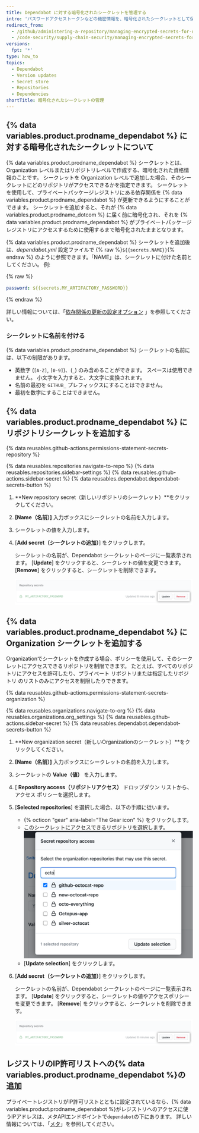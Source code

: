```yaml
---
title: Dependabot に対する暗号化されたシークレットを管理する
intro: 'パスワードアクセストークンなどの機密情報を、暗号化されたシークレットとして保存し、{% data variables.product.prodname_dependabot %} 設定ファイルで参照することができます。'
redirect_from:
  - /github/administering-a-repository/managing-encrypted-secrets-for-dependabot
  - /code-security/supply-chain-security/managing-encrypted-secrets-for-dependabot
versions:
  fpt: '*'
type: how_to
topics:
  - Dependabot
  - Version updates
  - Secret store
  - Repositories
  - Dependencies
shortTitle: 暗号化されたシークレットの管理
---
```


## {% data variables.product.prodname_dependabot %} に対する暗号化されたシークレットについて

{% data variables.product.prodname_dependabot %} シークレットとは、Organization レベルまたはリポジトリレベルで作成する、暗号化された資格情報のことです。
シークレットを Organization レベルで追加した場合、そのシークレットにどのリポジトリがアクセスできるかを指定できます。 シークレットを使用して、プライベートパッケージレジストリにある依存関係を {% data variables.product.prodname_dependabot %} が更新できるようにすることができます。 シークレットを追加すると、それが {% data variables.product.prodname_dotcom %} に届く前に暗号化され、それを {% data variables.product.prodname_dependabot %} がプライベートパッケージレジストリにアクセスするために使用するまで暗号化されたままとなります。

{% data variables.product.prodname_dependabot %} シークレットを追加後は、_dependabot.yml_ 設定ファイルで {% raw %}`${{secrets.NAME}}`{% endraw %} のように参照できます。「NAME」は、シークレットに付けた名前としてください。 例:

{% raw %}
```yaml
password: ${{secrets.MY_ARTIFACTORY_PASSWORD}}
```
{% endraw %}

詳しい情報については、「[依存関係の更新の設定オプション](/github/administering-a-repository/configuration-options-for-dependency-updates#configuration-options-for-private-registries) 」を参照してください。

### シークレットに名前を付ける

{% data variables.product.prodname_dependabot %} シークレットの名前には、以下の制限があります。
* 英数字 (`[A-Z]`, `[0-9]`)、(`_`) のみ含めることができます。 スペースは使用できません。 小文字を入力すると、大文字に変換されます。
* 名前の最初を `GITHUB_` プレフィックスにすることはできません。
* 最初を数字にすることはできません。

## {% data variables.product.prodname_dependabot %} にリポジトリシークレットを追加する

{% data reusables.github-actions.permissions-statement-secrets-repository %}

{% data reusables.repositories.navigate-to-repo %}
{% data reusables.repositories.sidebar-settings %}
{% data reusables.github-actions.sidebar-secret %}
{% data reusables.dependabot.dependabot-secrets-button %}
1. **New repository secret（新しいリポジトリのシークレット）**をクリックしてください。
1. **[Name（名前）]** 入力ボックスにシークレットの名前を入力します。
1. シークレットの値を入力します。
1. [**Add secret（シークレットの追加）**] をクリックします。

   シークレットの名前が、Dependabot シークレットのページに一覧表示されます。 [**Update**] をクリックすると、シークレットの値を変更できます。 [**Remove**] をクリックすると、シークレットを削除できます。

   ![リポジトリシークレットの更新または削除](/assets/images/help/dependabot/update-remove-repo-secret.png)

## {% data variables.product.prodname_dependabot %} に Organization シークレットを追加する

Organizationでシークレットを作成する場合、ポリシーを使用して、そのシークレットにアクセスできるリポジトリを制限できます。 たとえば、すべてのリポジトリにアクセスを許可したり、プライベート リポジトリまたは指定したリポジトリ のリストのみにアクセスを制限したりできます。

{% data reusables.github-actions.permissions-statement-secrets-organization %}

{% data reusables.organizations.navigate-to-org %}
{% data reusables.organizations.org_settings %}
{% data reusables.github-actions.sidebar-secret %}
{% data reusables.dependabot.dependabot-secrets-button %}
1. **New organization secret（新しいOrganizationのシークレット）**をクリックしてください。
1. **[Name（名前）]** 入力ボックスにシークレットの名前を入力します。
1. シークレットの **Value（値）** を入力します。
1. [ **Repository access（リポジトリアクセス）** ドロップダウン リストから、アクセス ポリシーを選択します。
1. [**Selected repositories**] を選択した場合、以下の手順に従います。

   * {% octicon "gear" aria-label="The Gear icon" %} をクリックします。
   * このシークレットにアクセスできるリポジトリを選択します。 ![シークレットに対するリポジトリの選択](/assets/images/help/dependabot/secret-repository-access.png)
   * [**Update selection**] をクリックします。

1. [**Add secret（シークレットの追加）**] をクリックします。

   シークレットの名前が、Dependabot シークレットのページに一覧表示されます。 [**Update**] をクリックすると、シークレットの値やアクセスポリシーを変更できます。 [**Remove**] をクリックすると、シークレットを削除できます。

   ![Organization シークレットの更新または削除](/assets/images/help/dependabot/update-remove-repo-secret.png)

## レジストリのIP許可リストへの{% data variables.product.prodname_dependabot %}の追加

プライベートレジストリがIP許可リストとともに設定されているなら、{% data variables.product.prodname_dependabot %}がレジストリへのアクセスに使うIPアドレスは、メタAPIエンドポイントで`dependabot`の下にあります。 詳しい情報については、「[メタ](/rest/reference/meta)」を参照してください。
